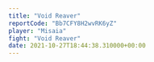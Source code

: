 ```yaml
---
title: "Void Reaver"
reportCode: "Bb7CFY8H2wvRK6yZ"
player: "Misaia"
fight: "Void Reaver"
date: 2021-10-27T18:44:38.310000+00:00
---
```

